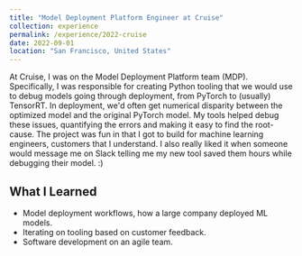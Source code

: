 ```yaml
---
title: "Model Deployment Platform Engineer at Cruise"
collection: experience
permalink: /experience/2022-cruise
date: 2022-09-01
location: "San Francisco, United States"
---
```


At Cruise, I was on the Model Deployment Platform team (MDP).
Specifically, I was responsible for creating Python tooling that we would use to debug models going through deployment, from PyTorch to (usually) TensorRT.
In deployment, we'd often get numerical disparity between the optimized model and the original PyTorch model.
My tools helped debug these issues, quantifying the errors and making it easy to find the root-cause.
The project was fun in that I got to build for machine learning engineers, customers that I understand. 
I also really liked it when someone would message me on Slack telling me my new tool saved them hours while debugging their model. :)

## What I Learned
* Model deployment workflows, how a large company deployed ML models.
* Iterating on tooling based on customer feedback.
* Software development on an agile team.

